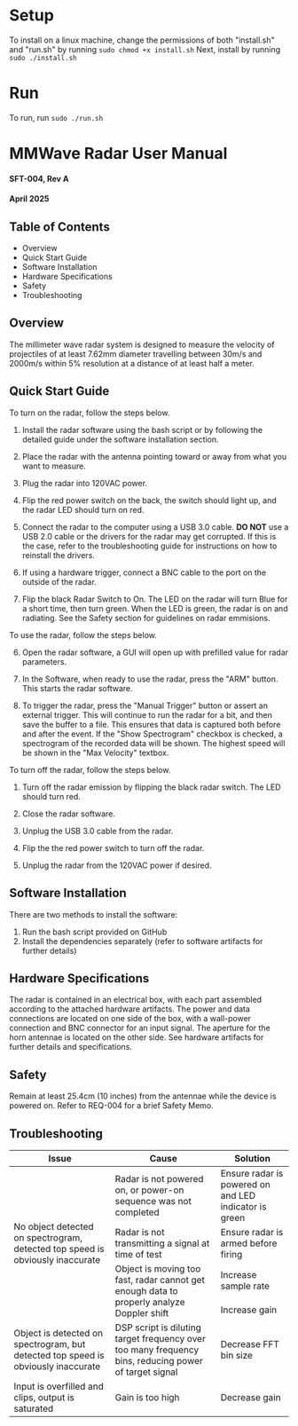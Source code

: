 # Setup

To install on a linux machine, change the permissions of both "install.sh" and "run.sh" by running `sudo chmod +x install.sh`
Next, install by running `sudo ./install.sh`

# Run

To run, run `sudo ./run.sh`



# MMWave Radar User Manual

#### SFT-004, Rev A
#### April 2025

## Table of Contents

<ul>

<li>Overview
<li>Quick Start Guide
<li>Software Installation
<li>Hardware Specifications
<li>Safety
<li>Troubleshooting

</ul>

## Overview

The millimeter wave radar system is designed to measure the velocity of projectiles of at least 7.62mm diameter travelling between 30m/s and 2000m/s within 5% resolution at a distance of at least half a meter. 

## Quick Start Guide

To turn on the radar, follow the steps below.

1. Install the radar software using the bash script or by following the detailed guide under the software installation section.

1. Place the radar with the antenna pointing toward or away from what you want to measure.

2. Plug the radar into 120VAC power.

3. Flip the red power switch on the back, the switch should light up, and the radar LED should turn on red. 

4. Connect the radar to the computer using a USB 3.0 cable. <b>DO NOT</b> use a USB 2.0 cable or the drivers for the radar may get corrupted. If this is the case, refer to the troubleshooting guide for instructions on how to reinstall the drivers.

5. If using a hardware trigger, connect a BNC cable to the port on the outside of the radar. 

7. Flip the black Radar Switch to On. The LED on the radar will turn Blue for a short time, then turn green. When the LED is green, the radar is on and radiating. See the Safety section for guidelines on radar emmisions. 

To use the radar, follow the steps below.

6. Open the radar software, a GUI will open up with prefilled value for radar parameters. 

8. In the Software, when ready to use the radar, press the "ARM" button. This starts the radar software. 

9. To trigger the radar, press the "Manual Trigger" button or assert an external trigger. This will continue to run the radar for a bit, and then save the buffer to a file. This ensures that data is captured both before and after the event. If the "Show Spectrogram" checkbox is checked, a spectrogram of the recorded data will be shown. The highest speed will be shown in the "Max Velocity" textbox. 

To turn off the radar, follow the steps below. 

1. Turn off the radar emission by flipping the black radar switch. The LED should turn red. 

2. Close the radar software.

3. Unplug the USB 3.0 cable from the radar. 

4. Flip the the red power switch to turn off the radar. 

5. Unplug the radar from the 120VAC power if desired.

## Software Installation

There are two methods to install the software:

<ol>
<li>Run the bash script provided on GitHub
<li>Install the dependencies separately (refer to software artifacts for further details)
</ol>

## Hardware Specifications

The radar is contained in an electrical box, with each part assembled according to the attached hardware artifacts. The power and data connections are located on one side of the box, with a wall-power connection and BNC connector for an input signal. The aperture for the horn antennae is located on the other side. See hardware artifacts for further details and specifications.

## Safety

Remain at least 25.4cm (10 inches) from the antennae while the device is powered on. Refer to REQ-004 for a brief Safety Memo.

## Troubleshooting

<table>
    <thead>
        <tr>
            <th>Issue</th>
            <th>Cause</th>
            <th>Solution</th>
        </tr>
    </thead>
    <tbody>
        <tr>
            <td rowspan=4>No object detected on spectrogram, detected top speed is obviously inaccurate</td>
            <td>Radar is not powered on, or power-on sequence was not completed</td>
            <td>Ensure radar is powered on and LED indicator is green</td>
        </tr>
        <tr>
            <td>Radar is not transmitting a signal at time of test</td>
            <td>Ensure radar is armed before firing</td>
        </tr>
        <tr>
            <td rowspan=2>Object is moving too fast, radar cannot get enough data to properly analyze Doppler shift</td>
            <td>Increase sample rate</td>
        </tr>
        <tr>
            <td>Increase gain</td>
        </tr>
        <tr>
            <td>Object is detected on spectrogram, but detected top speed is obviously inaccurate</td>
            <td>DSP script is diluting target frequency over too many frequency bins, reducing power of target signal</td>
            <td>Decrease FFT bin size</td>
        </tr>
        <tr>
            <td>Input is overfilled and clips, output is saturated</td>
            <td>Gain is too high</td>
            <td>Decrease gain</td>
        </tr>
    </tbody>
</table>

